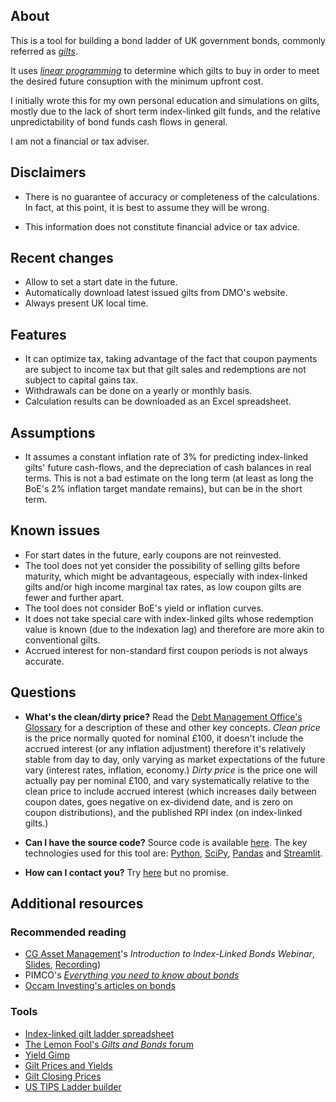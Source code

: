 ## About

This is a tool for building a bond ladder of UK government bonds, commonly referred as [_gilts_](https://www.dmo.gov.uk/responsibilities/gilt-market/about-gilts/).

It uses _[linear
programming](https://en.wikipedia.org/wiki/Linear_programming)_ to determine which gilts to buy in order to meet the desired future consuption with the minimum upfront cost.

I initially wrote this for my own personal education and simulations on gilts, mostly due to the lack of short term index-linked gilt funds, and the relative unpredictability of bond funds cash flows in general.

I am not a financial or tax adviser.

## Disclaimers

* There is no guarantee of accuracy or completeness of the calculations.
  In fact, at this point, it is best to assume they will be wrong.

* This information does not constitute financial advice or tax advice.

## Recent changes

- Allow to set a start date in the future.
- Automatically download latest issued gilts from DMO's website.
- Always present UK local time.

## Features

* It can optimize tax, taking advantage of the fact that coupon payments are subject to income tax but that gilt sales and redemptions are not subject to capital gains tax.
* Withdrawals can be done on a yearly or monthly basis.
* Calculation results can be downloaded as an Excel spreadsheet.

## Assumptions

* It assumes a constant inflation rate of 3% for predicting index-linked gilts' future cash-flows, and the depreciation of cash balances in real terms.  This is not a bad estimate on the long term (at least as long the BoE's 2% inflation target mandate remains), but can be in the short term.

## Known issues

* For start dates in the future, early coupons are not reinvested.
* The tool does not yet consider the possibility of selling gilts before maturity, which might be advantageous, especially with index-linked gilts and/or high income marginal tax rates, as low coupon gilts are fewer and further apart.
* The tool does not consider BoE's yield or inflation curves.
* It does not take special care with index-linked gilts whose redemption value is known (due to the indexation lag) and therefore are more akin to conventional gilts.
* Accrued interest for non-standard first coupon periods is not always accurate.

## Questions

* **What's the clean/dirty price?**
  Read the [Debt Management Office's Glossary](https://www.dmo.gov.uk/help/glossary/) for a description of these and other key concepts.
  _Clean price_ is the price normally quoted for nominal £100, it doesn't include the accrued interest (or any inflation adjustment) therefore it's relatively stable from day to day, only varying as market expectations of the future vary (interest rates, inflation, economy.)
  _Dirty price_ is the price one will actually pay per nominal £100, and vary systematically relative to the clean price to include accrued interest (which increases daily between coupon dates, goes negative on ex-dividend date, and is zero on coupon distributions), and the published RPI index (on index-linked gilts.)

* **Can I have the source code?**
  Source code is available [here](https://github.com/LateGenXer/finance/).  The key technologies used for this tool are: [Python](https://www.python.org/), [SciPy](https://scipy.org/), [Pandas](https://pandas.pydata.org/) and [Streamlit](https://streamlit.io/).

* **How can I contact you?**
  Try [here](https://www.reddit.com/user/LateGenXer/) but no promise.

## Additional resources

### Recommended reading

* [CG Asset Management](https://www.cgasset.com/insights/)'s _Introduction to Index-Linked Bonds Webinar_, [Slides](https://www.cgasset.com/2024/02/21/introduction-to-index-linked-bonds-webinar-slides/), [Recording](https://www.cgasset.com/2024/02/21/introduction-to-index-linked-bonds/))
* PIMCO's [_Everything you need to know about bonds_](https://europe.pimco.com/en-eu/resources/education/everything-you-need-to-know-about-bonds)
* [Occam Investing's articles on bonds](https://occaminvesting.co.uk/portfolio-construction/)

### Tools

* [Index-linked gilt ladder spreadsheet](https://www.lemonfool.co.uk/viewtopic.php?p=621213#p621213)
* [The Lemon Fool's _Gilts and Bonds_ forum](https://www.lemonfool.co.uk/viewforum.php?f=52)
* [Yield Gimp](https://www.yieldgimp.com/)
* [Gilt Prices and Yields](https://www.dividenddata.co.uk/uk-gilts-prices-yields.py)
* [Gilt Closing Prices](https://www.tradeweb.com/our-markets/data--reporting/gilt-closing-prices/)
* [US TIPS Ladder builder](https://www.tipsladder.com/)
